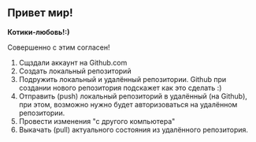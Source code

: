 ## Привет мир!

**Котики-любовь!:)**

Совершенно с этим согласен!

1. Сщздали аккаунт на Github.com
2. Создать локальный репозиторий
3. Подружить локальный и удалённый репозитории. Github при создании нового репозитория подскажет как это сделать :)
4. Отправить (push) локальный репозиторий в удалённый (на Github), при этом, возможно нужно будет авторизоваться на удалённом репозитории.
5. Провести изменения "с другого компьютера"
6. Выкачать (pull) актуального состояния из удалённого репозитория.
